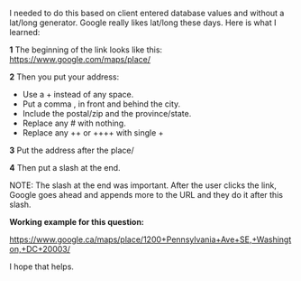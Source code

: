 I needed to do this based on client entered database values and without a lat/long generator. Google really likes lat/long these days. Here is what I learned:

**1** The beginning of the link looks like this: https://www.google.com/maps/place/

**2** Then you put your address:

- Use a + instead of any space.
- Put a comma , in front and behind the city.
- Include the postal/zip and the province/state.
- Replace any # with nothing.
- Replace any ++ or ++++ with single +

**3** Put the address after the place/

**4** Then put a slash at the end.

NOTE: The slash at the end was important. After the user clicks the link, Google goes ahead and appends more to the URL and they do it after this slash.

**Working example for this question:**

https://www.google.ca/maps/place/1200+Pennsylvania+Ave+SE,+Washington,+DC+20003/

I hope that helps.